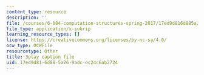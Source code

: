 ```yaml
---
content_type: resource
description: ''
file: /courses/6-004-computation-structures-spring-2017/17ed9d816d885a269adcec24c6ab2724_oi1Jb-dGsWU.vtt
file_type: application/x-subrip
learning_resource_types: []
license: https://creativecommons.org/licenses/by-nc-sa/4.0/
ocw_type: OCWFile
resourcetype: Other
title: 3play caption file
uid: 17ed9d81-6d88-5a26-9adc-ec24c6ab2724
---
```


